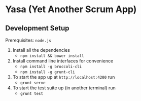# Yasa (Yet Another Scrum App)

## Development Setup

Prerequisites: `node.js`

1. Install all the dependencies
    - `npm install && bower install`
2. Install command line interfaces for convenience
    - `npm install -g broccoli-cli`
    - `npm install -g grunt-cli`
3. To start the app up at `http://localhost:4200` run
    - `grunt serve`
4. To start the test suite up (in another terminal) run
    - `grunt test`



